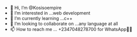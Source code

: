 - 👋 Hi, I’m @Kosisoempire
- 👀 I’m interested in ...web development
- 🌱 I’m currently learning ...c++
- 💞️ I’m looking to collaborate on ...any language at all
- 📫 How to reach me ... +2347048278700 for WhatsApp🤞🤞

<!---
Kosisoempire/Kosisoempire is a ✨ special ✨ repository because its `README.md` (this file) appears on your GitHub profile.
You can click the Preview link to take a look at your changes.
--->
